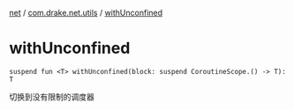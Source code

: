 [net](../index.md) / [com.drake.net.utils](index.md) / [withUnconfined](./with-unconfined.md)

# withUnconfined

`suspend fun <T> withUnconfined(block: suspend CoroutineScope.() -> T): T`

切换到没有限制的调度器


